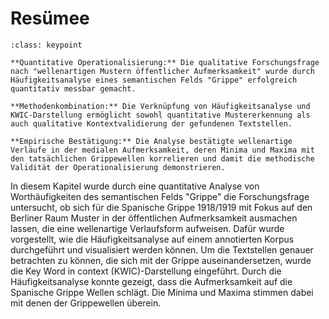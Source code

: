 # Resümee
```{admonition} Key points des Kapitels
:class: keypoint

**Quantitative Operationalisierung:** Die qualitative Forschungsfrage nach "wellenartigen Mustern öffentlicher Aufmerksamkeit" wurde durch Häufigkeitsanalyse eines semantischen Felds "Grippe" erfolgreich quantitativ messbar gemacht.

**Methodenkombination:** Die Verknüpfung von Häufigkeitsanalyse und KWIC-Darstellung ermöglicht sowohl quantitative Mustererkennung als auch qualitative Kontextvalidierung der gefundenen Textstellen.

**Empirische Bestätigung:** Die Analyse bestätigte wellenartige Verläufe in der medialen Aufmerksamkeit, deren Minima und Maxima mit den tatsächlichen Grippewellen korrelieren und damit die methodische Validität der Operationalisierung demonstrieren.

```

In diesem Kapitel wurde durch eine quantitative Analyse von Worthäufigkeiten des semantischen Felds "Grippe" die Forschungsfrage untersucht, ob sich für die Spanische Grippe 1918/1919 mit Fokus auf den Berliner Raum Muster in der öffentlichen Aufmerksamkeit ausmachen lassen, die eine wellenartige Verlaufsform aufweisen. Dafür wurde vorgestellt, wie die Häufigkeitsanalyse auf einem annotierten Korpus durchgeführt und visualisiert werden können. Um die Textstellen genauer betrachten zu können, die sich mit der Grippe auseinandersetzen, wurde die Key Word in context (KWIC)-Darstellung eingeführt. 
Durch die Häufigkeitsanalyse konnte gezeigt, dass die Aufmerksamkeit auf die Spanische Grippe Wellen schlägt. Die Minima und Maxima stimmen dabei mit denen der Grippewellen überein.
